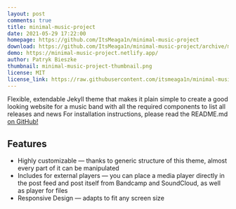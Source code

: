 ```yaml
---
layout: post
comments: true
title: minimal-music-project
date: 2021-05-29 17:22:00
homepage: https://github.com/ItsMeaga1n/minimal-music-project
download: https://github.com/ItsMeaga1n/minimal-music-project/archive/master.zip
demo: https://minimal-music-project.netlify.app/
author: Patryk Bieszke
thumbnail: minimal-music-project-thumbnail.png
license: MIT
license_link: https://raw.githubusercontent.com/itsmeaga1n/minimal-music-project/master/LICENSE.txt
---
```


Flexible, extendable Jekyll theme that makes it plain simple to create a good looking website for a music band with all the required components to list all releases and news For installation instructions, please read the README.md [on GitHub!](https://github.com/ItsMeaga1n/minimal-music-project)

## Features

* Highly customizable — thanks to generic structure of this theme, almost every part of it can be manipulated
* Includes for external players — you can place a media player directly in the post feed and post itself from Bandcamp and SoundCloud, as well as player for files
* Responsive Design — adapts to fit any screen size
